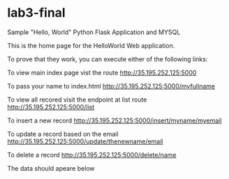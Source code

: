# lab3-final
 
Sample "Hello, World" Python Flask Application and MYSQL

This is the home page for the HelloWorld Web application.

To prove that they work, you can execute either of the following links:

To view main index page vist the route http://35.195.252.125:5000

To pass your name to index.html http://35.195.252.125:5000/myfullname

To view all recored visit the endpoint at list route http://35.195.252.125:5000/list

To insert a new record http://35.195.252.125:5000/insert/myname/myemail

To update a record based on the email http://35.195.252.125:5000/update/thenewname/email

To delete a record http://35.195.252.125:5000/delete/name

The data should apeare below

 
